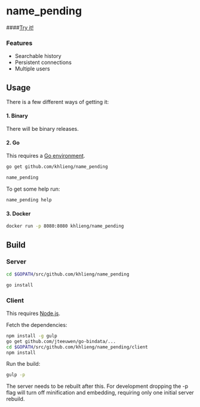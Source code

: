 # name_pending

####[Try it!](http://np.khlieng.com/)

### Features
* Searchable history
* Persistent connections
* Multiple users

## Usage
There is a few different ways of getting it:

#### 1. Binary
There will be binary releases.

#### 2. Go
This requires a [Go environment](http://golang.org/doc/install).

```bash
go get github.com/khlieng/name_pending

name_pending
```

To get some help run:
```bash
name_pending help
```

#### 3. Docker
```bash
docker run -p 8080:8080 khlieng/name_pending
```

## Build

### Server
```bash
cd $GOPATH/src/github.com/khlieng/name_pending

go install
```

### Client
This requires [Node.js](https://nodejs.org/download/).

Fetch the dependencies:
```bash
npm install -g gulp
go get github.com/jteeuwen/go-bindata/...
cd $GOPATH/src/github.com/khlieng/name_pending/client
npm install
```

Run the build:
```bash
gulp -p
```

The server needs to be rebuilt after this. For development dropping the -p flag 
will turn off minification and embedding, requiring only one initial server rebuild.
